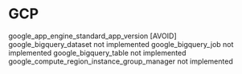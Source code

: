 # GCP

 google_app_engine_standard_app_version [AVOID]
 google_bigquery_dataset not implemented
 google_bigquery_job not implemented
 google_bigquery_table not implemented
 google_compute_region_instance_group_manager not implemented
